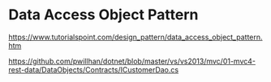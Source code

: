 # Data Access Object Pattern

https://www.tutorialspoint.com/design_pattern/data_access_object_pattern.htm

https://github.com/pwillhan/dotnet/blob/master/vs/vs2013/mvc/01-mvc4-rest-data/DataObjects/Contracts/ICustomerDao.cs
